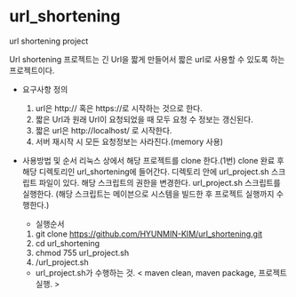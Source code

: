 # url_shortening
url shortening project

Url shortening 프로젝트는 긴 Url을 짧게 만들어서 짧은 url로 사용할 수 있도록 하는 프로젝트이다.


* 요구사항 정의
  1. url은 http:// 혹은 https://로 시작하는 것으로 한다.
  2. 짧은 Url과 원래 Url이 요청되었을 때 모두 요청 수 정보는 갱신된다.
  3. 짧은 url은 http://localhost/ 로 시작한다.
  4. 서버 재시작 시 모든 요청정보는 사라진다.(memory 사용)
  
  
 * 사용방법 및 순서 
      리눅스 상에서 해당 프로젝트를 clone 한다.(1번)
      clone 완료 후 해당 디렉토리인 url_shortening에 들어간다.
      디렉토리 안에 url_project.sh 스크립트 파일이 있다. 해당 스크립트의 권한을 변경한다.
      url_project.sh 스크립트를 실행한다.
      (해당 스크립트는 메이븐으로 시스템을 빌드한 후 프로젝트 실행까지 수행한다.)
      
      * 실행순서
      1. git clone https://github.com/HYUNMIN-KIM/url_shortening.git
      2. cd url_shortening
      3. chmod 755 url_project.sh
      4. /url_project.sh
 
 
 
 
      * url_project.sh가 수행하는 것.
       < maven clean, maven package, 
        프로젝트 실행. >
      
      
